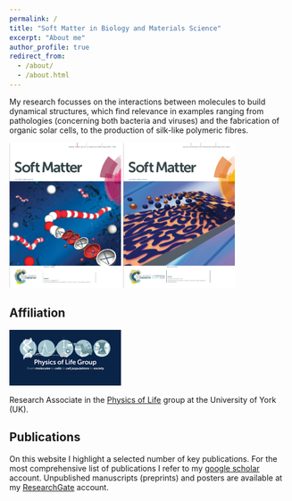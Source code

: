 ```yaml
---
permalink: /
title: "Soft Matter in Biology and Materials Science"
excerpt: "About me"
author_profile: true
redirect_from: 
  - /about/
  - /about.html
---
```


My research  focusses on the interactions between molecules to build dynamical structures, which find relevance in examples ranging from pathologies (concerning both bacteria and viruses) and the fabrication of organic solar cells, to the production of silk-like polymeric fibres.


<img src="https://github.com/CharleySchaefer/charleyschaefer.github.io/blob/master/files/CoverSoftMatter2018.png" alt="drawing" width="200"/> <img src="https://github.com/CharleySchaefer/charleyschaefer.github.io/blob/master/files/CoverSoftMatter2019.png" alt="drawing" width="200"/>

Affiliation
----

<img src="https://github.com/CharleySchaefer/charleyschaefer.github.io/blob/master/images/PoL-logo-tall-800x400.jpeg" alt="drawing" width="200"/>

Research Associate in the [Physics of Life](https://www.york.ac.uk/physics/research/physics-of-life/) group at the University of York (UK).

Publications
----
On this website I highlight a selected number of key publications.
For the most comprehensive list of publications I refer to my [google scholar](https://scholar.google.co.uk/citations?user=SKHIHrEAAAAJ&hl=nl) account.
Unpublished manuscripts (preprints) and posters are available at my [ResearchGate](https://www.researchgate.net/profile/Charley_Schaefer2) account.


